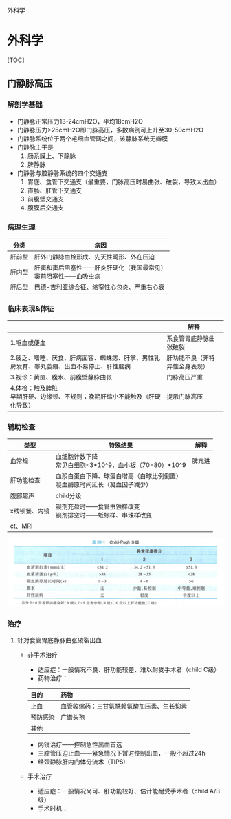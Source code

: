 外科学
# 外科学
[TOC]
## 门静脉高压
### 解剖学基础
* 门静脉正常压力13-24cmH2O，平均18cmH2O
* 门静脉压力>25cmH2O即门脉高压，多数病例可上升至30-50cmH2O
* 门静脉系统位于两个毛细血管网之间，该静脉系统无瓣膜
* 门静脉主干是
    1. 肠系膜上、下静脉
    2. 脾静脉
* 门静脉与腔静脉系统的四个交通支
    1. 胃底、食管下交通支（最重要，门脉高压时易曲张、破裂，导致大出血）
    2. 直肠、肛管下交通支
    3. 前腹壁交通支
    4. 腹膜后交通支

### 病理生理

|分类|病因|
|---|---|
|肝前型|肝外门静脉血栓形成、先天性畸形、外在压迫|
|肝内型|肝窦和窦后阻塞性——肝炎肝硬化（我国最常见）<br>窦前阻塞性——血吸虫病|
|肝后型|巴德-吉利亚综合征、缩窄性心包炎、严重右心衰|

### 临床表现&体征
||解释|
|---|---|
|1.呕血或便血|系食管胃底静脉曲张破裂|
|2.疲乏、嗜睡、厌食、肝病面容、蜘蛛痣、肝掌、男性乳房发育、睾丸萎缩、出血不易停止、肝性脑病|肝功能不良（非特异性全身表现）|
|3.视诊：黄疸、腹水、前腹壁静脉曲张|门脉高压严重|
|4.体检：触及脾脏<br>早期肝硬、边缘顿、不规则；晚期肝缩小不能触及（肝硬化导致）|提示门脉高压|

### 辅助检查
|类型|特殊结果|解释|
|---|---|---|
|血常规|血细胞计数下降<br>常见白细胞<3\*10^9，血小板（70-80）\*10^9|脾亢进|
|肝功能检查|血浆白蛋白下降、球蛋白增高（白球比例倒置）<br>凝血酶原时间延长（凝血因子减少）||
|腹部超声|child分级||
|x线钡餐、内镜|钡剂充盈时——食管虫蚀样改变<br>钡剂排空时——蚯蚓样、串珠样改变||
|ct、MRI|||

![child分级](child分级.png)

### 治疗
1. 针对食管胃底静脉曲张破裂出血
    * 非手术治疗
        * 适应症：一般情况不良、肝功能较差、难以耐受手术者（child C级）
        * 药物治疗：

        |目的|药物|
        |---|---|
        |止血|血管收缩药：三甘氨酰赖氨酸加压素、生长抑素|
        |预防感染|广谱头孢|
        |其他||

        * 内镜治疗——控制急性出血首选
        * 三腔管压迫止血——紧急情况下暂时控制出血，一般不超过24h
        * 经颈静脉肝内门体分流术（TIPS)
    * 手术治疗
        * 适应症：一般情况尚可、肝功能较好、估计能耐受手术者（child A/B级）
        * 手术时机：


